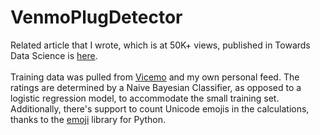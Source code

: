 # VenmoPlugDetector
Related article that I wrote, which is at 50K+ views, published in Towards Data Science is [here](https://medium.com/@prisubs/where-to-find-the-drug-dealers-ee6cbc48ab66).
<br>
<br>
Training data was pulled from [Vicemo](https://vicemo.com) and my own personal feed. The ratings are determined by a Naive Bayesian Classifier, as opposed to a logistic regression model, to accommodate the small training set. Additionally, there's support to count Unicode emojis in the calculations, thanks to the [emoji](https://pypi.org/project/emoji/) library for Python.
